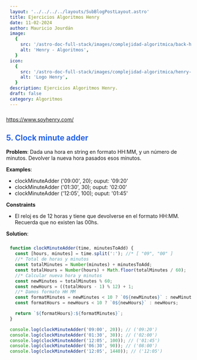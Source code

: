 ```yaml
---
layout: '../../../../layouts/SubBlogPostLayout.astro'
title: Ejercicios Algoritmos Henry
date: 11-02-2024
author: Mauricio Jourdán
image:
  {
    src: '/astro-doc-full-stack/images/complejidad-algoritmica/back-henry.webp',
    alt: 'Henry - Algoritmos',
  }
icon:
  {
    src: '/astro-doc-full-stack/images/complejidad-algoritmica/henry-icon.jpeg',
    alt: 'Logo Henry',
  }
description: Ejercicios Algoritmos Henry.
draft: false
category: Algoritmos
---
```


https://www.soyhenry.com/

## 5. Clock minute adder

**Problem**: Dada una hora en string en formato HH:MM, y un número de minutos. Devolver la nueva hora pasados esos minutos.

**Examples**:

- clockMinuteAdder ('09:00', 20); ouput: '09:20'
- clockMinuteAdder ('01:30', 30); ouput: '02:00'
- clockMinuteAdder ('12:05', 100); ouput: '01:45'

**Constraints**

- El reloj es de 12 horas y tiene que devolverse en el formato HH:MM. Recuerda que no existen las 00hs.

**Solution**:

```js
function clockMinuteAdder(time, minutesToAdd) {
  const [hours, minutes] = time.split(':'); //* [ "09", "00" ]
  //* Total de horas y minutos
  const totalMinutes = Number(minutes) + minutesToAdd;
  const totalHours = Number(hours) + Math.floor(totalMinutes / 60);
  //* Calcular nueva hora y minutos
  const newMinutes = totalMinutes % 60;
  const newHours = ((totalHours - 1) % 12) + 1;
  //* Damos formato HH MM
  const formatMinutes = newMinutes < 10 ? `0${newMinutes}` : newMinutes;
  const formatHours = newHours < 10 ? `0${newHours}` : newHours;

  return `${formatHours}:${formatMinutes}`;
}

console.log(clockMinuteAdder('09:00', 20)); // ('09:20')
console.log(clockMinuteAdder('01:30', 30)); // ('02:00')
console.log(clockMinuteAdder('12:05', 100)); // ('01:45')
console.log(clockMinuteAdder('06:30', 90)); // ('08:00')
console.log(clockMinuteAdder('12:05', 1440)); // ('12:05')
```

<style>
  h1 { color: #713f12; }
  h2 { color: #2563eb; }
  h3 { color: #a855f7; }
  img {
    width: 100%;
    height: 100%;
    object-fit: cover;
  }
  pre {
    padding: 10px;
  }
</style>
